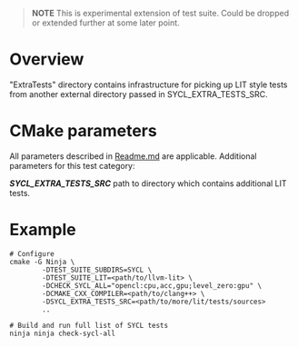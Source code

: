 > **NOTE**
> This is experimental extension of test suite. Could be dropped or extended
> further at some later point.

# Overview

"ExtraTests" directory contains infrastructure for picking up LIT style tests
from another external directory passed in SYCL_EXTRA_TESTS_SRC.

# CMake parameters

All parameters described in [Readme.md](../README.md#cmake-parameters) are
applicable. Additional parameters for this test category:

***SYCL_EXTRA_TESTS_SRC*** path to directory which contains additional LIT
tests.

# Example

```
# Configure
cmake -G Ninja \
        -DTEST_SUITE_SUBDIRS=SYCL \
        -DTEST_SUITE_LIT=<path/to/llvm-lit> \
        -DCHECK_SYCL_ALL="opencl:cpu,acc,gpu;level_zero:gpu" \
        -DCMAKE_CXX_COMPILER=<path/to/clang++> \
        -DSYCL_EXTRA_TESTS_SRC=<path/to/more/lit/tests/sources>
        ..

# Build and run full list of SYCL tests
ninja ninja check-sycl-all
```
